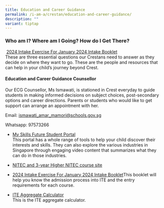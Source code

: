 ```yaml
---
title: Education and Career Guidance
permalink: /i-am-a/crestan/education-and-career-guidance/
description: ""
variant: tiptap
---
```

<h3>Who am I? Where am I Going? How do I Get There?</h3>
<p>&nbsp;<a href="/files/2024_gce_n_admission_booklet.pdf" rel="noopener noreferrer nofollow" target="_blank">2024 Intake Exercise For January 2024 Intake Booklet</a>
<br>These are three essential questions our Crestans need to answer as they
decide on where they want to go. These are the people and resources that
can help in your child’s journey beyond Crest.</p>
<h4>Education and Career Guidance Counsellor</h4>
<p>Our ECG Counsellor, Ms Ismawati, is stationed in Crest everyday to guide
students in making informed decisions on subject choices, post-secondary
options and career directions. Parents or students who would like to get
support can arrange an appointment with her.</p>
<p>Email:&nbsp;<a href="mailto:ismawati_amar_mamori@schools.gov.sg" rel="noopener noreferrer nofollow" target="_blank">ismawati_amar_mamori@schools.gov.sg</a>
</p>
<p>Whatsapp: 97573266</p>
<ul>
<li>
<p><a href="https://www.myskillsfuture.gov.sg/content/student/en/secondary.html" rel="noopener noreferrer nofollow" target="_blank">My Skills Future Student Portal</a>
<br>This portal has a whole range of tools to help your child discover their
interests and skills. They can also explore the various industries in Singapore
through engaging video content that&nbsp;summarizes&nbsp;what they can
do in those industries.</p>
</li>
<li>
<p><a href="https://www.ite.edu.sg/courses/full-time-courses/nitec-and-3-year-higher-nitec" rel="noopener noreferrer nofollow" target="_blank">NITEC and 3-year Higher NITEC course site</a>
</p>
</li>
<li>
<p><a href="/files/2024_gce_n_admission_booklet.pdf" rel="noopener noreferrer nofollow" target="_blank">2024 Intake Exercise For January 2024 Intake Booklet</a>This
booklet will help you know the admission process into ITE and the entry
requirements for each course.&nbsp;&nbsp;</p>
</li>
<li>
<p><a href="https://docs.google.com/spreadsheets/d/121ak1N8qIH6N7CQXFKH5w-qOrH2El1-0Fk_fff6paXE/edit?usp=sharing" rel="noopener noreferrer nofollow" target="_blank">ITE Aggregate Calculator</a>
<br>This is the ITE aggregate calculator.</p>
</li>
</ul>
<p></p>